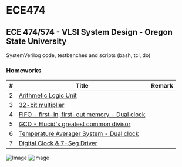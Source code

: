# ECE474

## ECE 474/574 - VLSI System Design - Oregon State University

SystemVerilog code, testbenches and scripts (bash, tcl, do)

### Homeworks

| # | Title | Remark |
| ---- | ---- | -------|
| 2 |   [Arithmetic Logic Unit](hw2_ALU) | |
| 3 |   [32-bit multiplier](hw3_32bit_mult)  | |
| 4 |   [FIFO - first-in, first-out memory - Dual clock](hw4_8x8_fifo)  |  |
| 5 |   [GCD - Elucid's greatest common divisor](hw5_32bit_GCD) | |
| 6 |   [Temperature Averager System - Dual clock](hw6_satelliteReciever_tas) | |
| 7 |   [Digital Clock & 7-Seg Driver](hw7_digitalclock_clock) |   |


![Image](../master/hw6_satelliteReciever_tas/blockschem.png)
![Image](../master/hw7_digitalclock_clock/blockschem.png)
